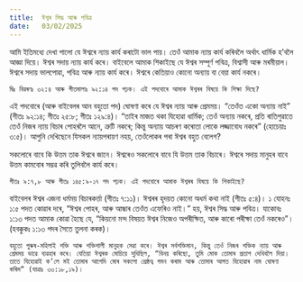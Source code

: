 ```yaml
---
title:  ঈশ্বৰ সিদ্ধ আৰু পবিত্ৰ
date:   03/02/2025
---
```


আমি ইতিমধ্যে দেখা পালো যে ঈশ্বৰে ন্যায় কাৰ্য কৰাটো ভাল পায়। তেওঁ আমাক ন্যায় কাৰ্য কৰিবলৈ অৰ্থাৎ ধাৰ্মিক হ’বলৈ আজ্ঞা দিয়ে। ঈশ্বৰ সদায় ন্যায় কাৰ্য কৰে। বাইবেলে আমাক শিকাইছে যে ঈশ্বৰ সম্পূৰ্ণ পবিত্ৰ, বিশ্বাসী আৰু মৰমীয়াল। ঈশ্বৰে সদায় ভালপোৱা, পবিত্ৰ আৰু ন্যায় কাৰ্য কৰে। ঈশ্বৰে কেতিয়াও কোনো অন্যায় বা বেয়া কাৰ্য নকৰে।

`দ্বিঃ বিৱৰণঃ ৩২:৪ আৰু গীতমালাঃ ৯২:১৪ পদ পঢ়ক। এই পদবোৰে আমাক ঈশ্বৰৰ বিষয়ে কি শিক্ষা দিছে?`

এই পদবোৰে (আৰু বাইবেলৰ আন বহুতো পদ) ঘোষণা কৰে যে ঈশ্বৰ ন্যায় আৰু প্ৰেমময়। “তেওঁত একো অন্যায় নাই” (গীতঃ ৯২:১৪; গীতঃ ২৫:৮; গীতঃ ১২৯:৪)। “তাইৰ মাজত থকা যিহোৱা ধাৰ্মিক; তেওঁ অন্যায় নকৰে, প্ৰতি ৰাতিপুৱাতে তেওঁ নিজৰ ন্যায় বিচাৰ পোহৰলৈ আনে, ত্ৰুটি নকৰে; কিন্তু অন্যায় আচৰণ কৰোতা লোকে লজ্জাবোধ নকৰে” (হোচেয়াঃ ৩:৫)। আপুনি দেখিছেনে যিসকল ন্যায়পৰায়ণ নহয়, তেওঁলোকৰ পৰা ঈশ্বৰ বহুত বেলেগ?

সকলোৰে বাবে কি উত্তম তাক ঈশ্বৰে জানে। ঈশ্বৰেও সকলোৰে বাবে যি উত্তম তাক বিচাৰে। ঈশ্বৰে সদায় মানুহৰ বাবে উত্তম কামবোৰ সম্ভৱ কৰি তুলিবলৈ কাৰ্য কৰে।

`গীতঃ ৯:৭,৮ আৰু গীতঃ ১৪৫:৯-১৭ পদ পঢ়ক। এই পদবোৰে আমাক ঈশ্বৰৰ বিষয়ে কি শিকাইছে?`

বাইবেলৰ ঈশ্বৰ এজনা ধৰ্মময় বিচাৰকৰ্ত্তা (গীতঃ ৭:১১)। ঈশ্বৰৰ হৃদয়ত কোনো অধৰ্ম কথা নাই (গীতঃ ৫:৪)। ১ যোহনঃ ১:৫ পদত কোৱাৰ দৰে, “ঈশ্বৰ পোহৰ, আৰু আন্ধাৰ তেওঁত এফেৰিও নাই।” হয়, ঈশ্বৰ সিদ্ধ আৰু পবিত্ৰ। যাকোবঃ ১:১৩ পদত আমাক কোৱা হৈছে যে, “কিয়নো মন্দ বিষয়ত ঈশ্বৰ নিজেও অপৰীক্ষিত, আৰু কাৰো পৰীক্ষা তেওঁ নকৰেও”। (হবক্কুকঃ ১:১৩ পদৰ সৈতে তুলনা কৰক)।

`বহুতো পুৰুষ-মহিলাই শক্তি আৰু শক্তিশালী মানুহক সেৱা কৰে। ঈশ্বৰ সৰ্বশক্তিমান, কিন্তু তেওঁ নিজৰ শক্তিক ন্যায় আৰু প্ৰেমময় ভাৱে ব্যৱহাৰ কৰে। যেতিয়া ঈশ্বৰক মোচিয়ে সুধিছিল, “বিনয় কৰিছো, তুমি মোক তোমাৰ প্ৰতাপ দেখিবলৈ দিয়া। তাতে যিহোৱাই ক’লে মই তোমাৰ আগেদি মোৰ সকলো শ্ৰেষ্ঠত্ব গমন কৰাম আৰু তোমাৰ আগত যিহোৱাৰ নাম ঘোষণা কৰিম” (যাত্ৰাঃ ৩৩:১৮,১৯)।`